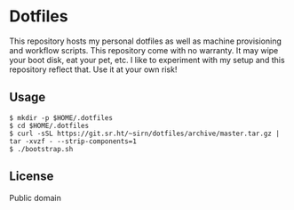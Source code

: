 # Dotfiles

This repository hosts my personal dotfiles as well as machine provisioning and workflow scripts. This repository come with no warranty. It may wipe your boot disk, eat your pet, etc. I like to experiment with my setup and this repository reflect that. Use it at your own risk!

## Usage

```shell
$ mkdir -p $HOME/.dotfiles
$ cd $HOME/.dotfiles
$ curl -sSL https://git.sr.ht/~sirn/dotfiles/archive/master.tar.gz | tar -xvzf - --strip-components=1
$ ./bootstrap.sh
```

## License

Public domain
